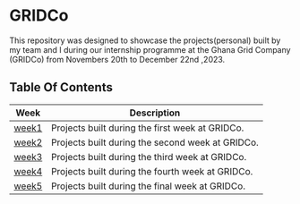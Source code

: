 # GRIDCo

This repository was designed to showcase the projects(personal) built by my team and I during our internship
programme at the Ghana Grid Company (GRIDCo) from Novembers 20th to December 22nd ,2023.

## Table Of Contents

|      Week       | Description                                      |
| :-------------: | ------------------------------------------------ |
| [week1](/week1) | Projects built during the first week at GRIDCo.  |
| [week2](/week2) | Projects built during the second week at GRIDCo. |
| [week3](/week3) | Projects built during the third week at GRIDCo.  |
| [week4](/week4) | Projects built during the fourth week at GRIDCo. |
| [week5](/week5) | Projects built during the final week at GRIDCo.  |
